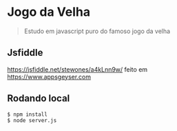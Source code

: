 # Jogo da Velha
> Estudo em javascript puro do famoso jogo da velha

## Jsfiddle
https://jsfiddle.net/stewones/a4kLnn9w/
feito em https://www.appsgeyser.com
## Rodando local
```
$ npm install
$ node server.js
```
